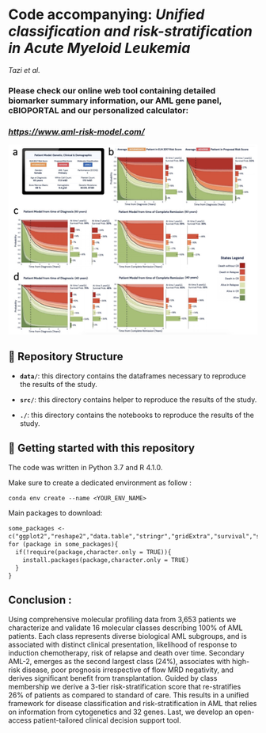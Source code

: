 
# Code accompanying: *Unified classification and risk-stratification in Acute Myeloid Leukemia*

*Tazi et al.* 

### Please check our online web tool containing detailed biomarker summary information, our AML gene panel, cBIOPORTAL and our personalized calculator: 

### *https://www.aml-risk-model.com/*

![alt text](data/readme_helper.png?raw=true "Title")

## :open_file_folder: Repository Structure

- **`data/`**: this directory contains the dataframes necessary to reproduce the results of the study.

- **`src/`**: this directory contains helper to reproduce the results of the study.

- **`./`**: this directory contains the notebooks to reproduce the results of the study. 


## :rocket: Getting started with this repository

The code was written in Python 3.7 and R 4.1.0.

Make sure to create a dedicated environment as follow :

```
conda env create --name <YOUR_ENV_NAME> 
```

Main packages to download:

```
some_packages <- c("ggplot2","reshape2","data.table","stringr","gridExtra","survival","survminer","bshazard","colorspace","mstate","ggrepel","cmprsk")
for (package in some_packages){
  if(!require(package,character.only = TRUE)){
    install.packages(package,character.only = TRUE)
  }
}
```

## Conclusion :
Using comprehensive molecular profiling data from 3,653 patients we characterize and validate 16 molecular classes describing 100% of AML patients. Each class represents diverse biological AML subgroups, and is associated with distinct clinical presentation, likelihood of response to induction chemotherapy, risk of relapse and death over time. Secondary AML-2, emerges as the second largest class (24%), associates with high-risk disease, poor prognosis irrespective of flow MRD negativity, and derives significant benefit from transplantation. Guided by class membership we derive a 3-tier risk-stratification score that re-stratifies 26% of patients as compared to standard of care. This results in a unified framework for disease classification and risk-stratification in AML that relies on information from cytogenetics and 32 genes. Last, we develop an open-access patient-tailored clinical decision support tool.


